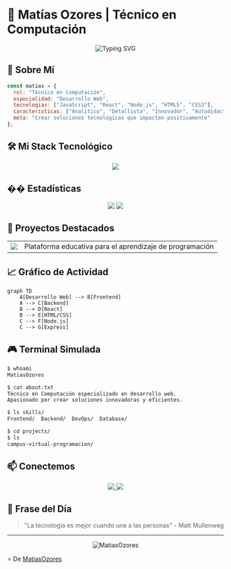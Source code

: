 # 🚀 Matías Ozores | Técnico en Computación

<div align="center">
  <img src="https://readme-typing-svg.herokuapp.com?font=Fira+Code&pause=1000&color=F75C7E&center=true&vCenter=true&width=435&lines=Desarrollador+Web;Técnico+en+Computación;Apasionado+por+la+Tecnología" alt="Typing SVG" />
</div>

## 🌟 Sobre Mí

```javascript
const matias = {
  rol: "Técnico en Computación",
  especialidad: "Desarrollo Web",
  tecnologias: ["JavaScript", "React", "Node.js", "HTML5", "CSS3"],
  caracteristicas: ["Analítico", "Detallista", "Innovador", "Autodidacta"],
  meta: "Crear soluciones tecnológicas que impacten positivamente"
};
```

## 🛠️ Mi Stack Tecnológico

<div align="center">
  <img src="https://skillicons.dev/icons?i=js,react,nodejs,html,css,tailwind,git,github,vscode" />
</div>

## �� Estadísticas

<div align="center">
  <img src="https://github-readme-stats.vercel.app/api?username=MatiasOzores&show_icons=true&theme=radical" />
  <img src="https://github-readme-streak-stats.herokuapp.com/?user=MatiasOzores&theme=radical" />
</div>

## 🎯 Proyectos Destacados

<table>
  <tr>
    <td align="center">
      <a href="https://matiasozores.github.io/campus-virtual-programacion/">
        <img src="https://img.shields.io/badge/Campus_Virtual-Programación-blue?style=for-the-badge" />
      </a>
    </td>
    <td>Plataforma educativa para el aprendizaje de programación</td>
  </tr>
</table>

## 📈 Gráfico de Actividad

```mermaid
graph TD
    A[Desarrollo Web] --> B[Frontend]
    A --> C[Backend]
    B --> D[React]
    B --> E[HTML/CSS]
    C --> F[Node.js]
    C --> G[Express]
```

## 🎮 Terminal Simulada

```bash
$ whoami
MatiasOzores

$ cat about.txt
Técnico en Computación especializado en desarrollo web.
Apasionado por crear soluciones innovadoras y eficientes.

$ ls skills/
Frontend/  Backend/  DevOps/  Database/

$ cd projects/
$ ls
campus-virtual-programacion/
```

## 📫 Conectemos

<div align="center">
  <a href="https://www.linkedin.com/in/matiasozores">
    <img src="https://img.shields.io/badge/LinkedIn-0077B5?style=for-the-badge&logo=linkedin&logoColor=white" />
  </a>
  <a href="mailto:tu-email@ejemplo.com">
    <img src="https://img.shields.io/badge/Email-D14836?style=for-the-badge&logo=gmail&logoColor=white" />
  </a>
</div>

## 🌟 Frase del Día

> "La tecnología es mejor cuando une a las personas" - Matt Mullenweg

---

<div align="center">
  <img src="https://komarev.com/ghpvc/?username=MatiasOzores&label=Profile%20views&color=0e75b6&style=flat" alt="MatiasOzores" />
</div>

⭐️ De [MatiasOzores](https://github.com/MatiasOzores)

